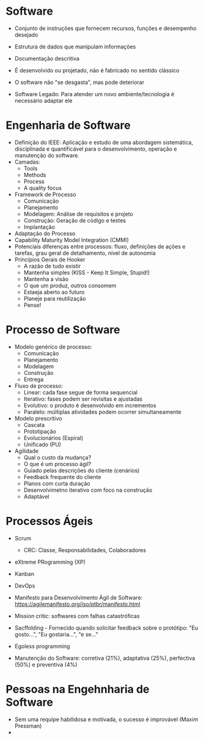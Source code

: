# Software
  - Conjunto de instruções que fornecem recursos, funções e desempenho desejado
  - Estrutura de dados que manipulam informações
  - Documentação descritiva
  - É desenvolvido ou projetado, não é fabricado no sentido clássico
  - O software não "se desgasta", mas pode deteriorar

  - Software Legado: Para atender um novo ambiente/tecnologia é necessário adaptar ele
  
# Engenharia de Software
  - Definição do IEEE: Aplicação e estudo de uma abordagem sistemática, disciplinada e quantificável para o desenvolvimento, operação e manutenção do software.
  - Camadas:
    - Tools
    - Methods
    - Process
    - A quality focus
  - Framework de Processo
    - Comunicação
    - Planejamento
    - Modelagem: Análise de requisitos e projeto
    - Construção: Geração de código e testes
    - Implantação
  - Adaptação do Processo
  - Capability Maturity Model Integration (CMMI)
  - Potenciais diferenças entre processos: fluxo, definições de ações e tarefas, grau geral de detalhamento, nível de autonomia
  - Princípios Gerais de Hooker
    - A razão de tudo existir
    - Mantenha simples (KISS - Keep It Simple, Stupid!)
    - Mantenha a visão
    - O que um produz, outros consomem
    - Estaeja aberto ao futuro
    - Planeje para reutilização
    - Pense!

# Processo de Software
  - Modelo genérico de processo:
    - Comunicação
    - Planejamento
    - Modelagem
    - Construção
    - Entrega
  - Fluxo de processo:
    - Linear: cada fase segue de forma sequencial
    - Iterativo: fases podem ser revisitas e ajustadas
    - Evolutivo: o produto é desenvolvido em incrementos
    - Paralelo: múltiplas atividades podem ocorrer simultaneamente
  - Modelo prescritivo
    - Cascata
    - Prototipação
    - Evolucionários (Espiral)
    - Unificado (PU)
  - Agilidade 
    -  Qual o custo da mudança?
    -  O que é um processo ágil?
      -  Guiado pelas descrições do cliente (cenários)
      -  Feedback frequente do cliente
      -  Planos com curta duração
      -  Desenvolvimetno iterativo com foco na construção
      -  Adaptável
   
  # Processos Ágeis
  - Scrum
    - CRC: Classe, Responsabilidades, Colaboradores
  - eXtreme PRogramming (XP)
  - Kanban
  - DevOps

  - Manifesto para Desenvolvimento Ágil de Software: https://agilemanifesto.org/iso/ptbr/manifesto.html

  - Mission critic: softwares com falhas catastróficas
  - Sacffolding - Fornecido quando solicitar feedback sobre o protótipo: "Eu gosto...", "Eu gostaria...", "e se..."
  - Egoless programming

  - Manutenção do Software: corretiva (21%), adaptativa (25%), perfectiva (50%) e preventiva (4%)
  
  # Pessoas na Engehnharia de Software
  - Sem uma requipe habilidosa e motivada, o sucesso é improvável (Maxim Pressman)
  - 
  
